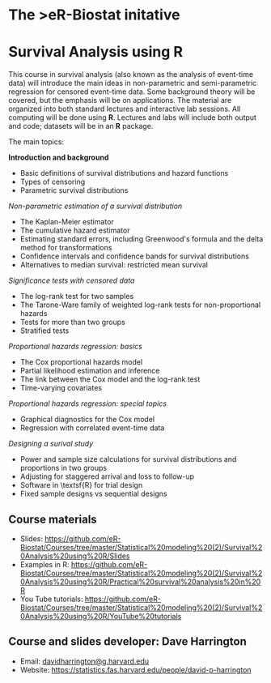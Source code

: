 # The >eR-Biostat initative
# Survival Analysis using R

This course in survival analysis (also known as the analysis of event-time data) will introduce the main ideas in non-parametric and semi-parametric regression for censored event-time data. Some background theory will be covered, but the emphasis will be on applications. The material are organized into both standard lectures and interactive lab sessions. All computing will be done using **R**. Lectures and labs will include both output and code; datasets will be in an **R** package.  

The main topics:

**Introduction and background**

  + Basic definitions of survival distributions and hazard functions
  + Types of censoring
  + Parametric survival distributions

*Non-parametric estimation of a survival distribution*

  + The Kaplan-Meier estimator
  + The cumulative hazard estimator
  + Estimating standard errors, including Greenwood's formula and the delta method for transformations
  + Confidence intervals and confidence bands for survival distributions
  + Alternatives to median survival: restricted mean survival

*Significance tests with censored data*

 + The log-rank test for two samples
  + The Tarone-Ware family of weighted log-rank tests for non-proportional hazards
  + Tests for more than two groups
  + Stratified tests

*Proportional hazards regression: basics*

  + The Cox proportional hazards model
  + Partial likelihood estimation and inference
  + The link between the Cox model and the log-rank test
  + Time-varying covariates

*Proportional hazards regression: special topics*
 
  + Graphical diagnostics for the Cox model
  + Regression with correlated event-time data

*Designing a surival study*

  + Power and sample size calculations for survival distributions and proportions in two groups
  + Adjusting for staggered arrival and loss to follow-up
  + Software in \textsf{R} for trial design
  + Fixed sample designs vs sequential designs

## Course materials

* Slides: https://github.com/eR-Biostat/Courses/tree/master/Statistical%20modeling%20(2)/Survival%20Analysis%20using%20R/Slides
* Examples in R: https://github.com/eR-Biostat/Courses/tree/master/Statistical%20modeling%20(2)/Survival%20Analysis%20using%20R/Practical%20survival%20analysis%20in%20R
* You Tube tutorials: https://github.com/eR-Biostat/Courses/tree/master/Statistical%20modeling%20(2)/Survival%20Analysis%20using%20R/YouTube%20tutorials

## Course and slides developer:   Dave Harrington 
 * Email: davidharrington@g.harvard.edu 
 * Website: https://statistics.fas.harvard.edu/people/david-p-harrington
